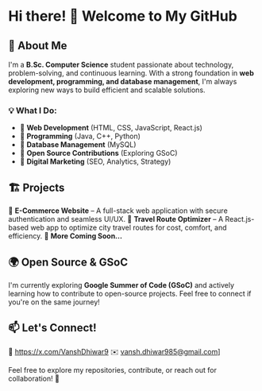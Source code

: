 # Hi there! 👋 Welcome to My GitHub

## 🚀 About Me
I'm a **B.Sc. Computer Science** student passionate about technology, problem-solving, and continuous learning. With a strong foundation in **web development, programming, and database management**, I'm always exploring new ways to build efficient and scalable solutions.

### 💡 What I Do:
- 🔹 **Web Development** (HTML, CSS, JavaScript, React.js)
- 🔹 **Programming** (Java, C++, Python)
- 🔹 **Database Management** (MySQL)
- 🔹 **Open Source Contributions** (Exploring GSoC)
- 🔹 **Digital Marketing** (SEO, Analytics, Strategy)

## 🏗️ Projects
🔹 **E-Commerce Website** – A full-stack web application with secure authentication and seamless UI/UX.
🔹 **Travel Route Optimizer** – A React.js-based web app to optimize city travel routes for cost, comfort, and efficiency.
🔹 **More Coming Soon...**

## 🌍 Open Source & GSoC
I'm currently exploring **Google Summer of Code (GSoC)** and actively learning how to contribute to open-source projects. Feel free to connect if you're on the same journey!

## 📫 Let's Connect!
💼 https://x.com/VanshDhiwar9  ✉️ vansh.dhiwar985@gmail.com]

Feel free to explore my repositories, contribute, or reach out for collaboration! 🚀

